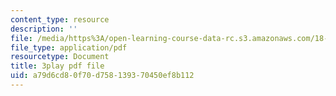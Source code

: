 ```yaml
---
content_type: resource
description: ''
file: /media/https%3A/open-learning-course-data-rc.s3.amazonaws.com/18-01sc-single-variable-calculus-fall-2010/a79d6cd80f70d758139370450ef8b112_--lPz7VFnKI.pdf
file_type: application/pdf
resourcetype: Document
title: 3play pdf file
uid: a79d6cd8-0f70-d758-1393-70450ef8b112
---
```

